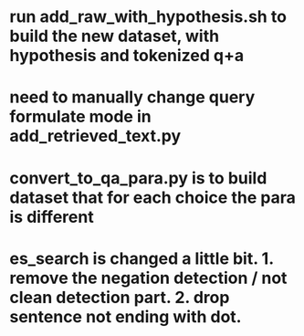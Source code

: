 # run add_raw_with_hypothesis.sh to build the new dataset, with hypothesis and tokenized q+a

# need to manually change query formulate mode in add_retrieved_text.py 

# convert_to_qa_para.py is to build dataset that for each choice the para is different

# es_search is changed a little bit. 1. remove the negation detection / not clean detection part. 2. drop sentence not ending with dot.  

